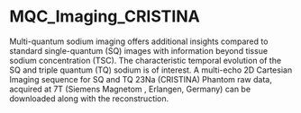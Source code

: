 # MQC_Imaging_CRISTINA

Multi-quantum sodium imaging offers additional insights compared to standard single-quantum (SQ) images with information beyond tissue
sodium concentration (TSC). The characteristic temporal evolution of the SQ and triple quantum (TQ) sodium is of interest. A multi-echo 2D Cartesian Imaging sequence for SQ and TQ 23Na (CRISTINA) Phantom raw data, acquired at 7T (Siemens Magnetom , Erlangen, Germany) can be downloaded along with the reconstruction. 
